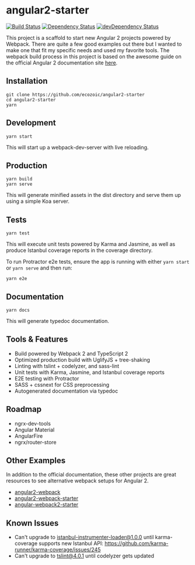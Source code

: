 # angular2-starter
[![Build Status](https://travis-ci.org/ecozoic/angular2-starter.svg?branch=master)](https://travis-ci.org/ecozoic/angular2-starter) [![Dependency Status](https://david-dm.org/ecozoic/angular2-starter.svg)](https://david-dm.org/ecozoic/angular2-starter) [![devDependency Status](https://david-dm.org/ecozoic/angular2-starter/dev-status.png)](https://david-dm.org/ecozoic/angular2-starter?type=dev)

This project is a scaffold to start new Angular 2 projects powered by Webpack. There are quite a few good examples out there but I wanted to make one that fit my specific needs and used my favorite tools. The webpack build process in this project is based on the awesome guide on the official Angular 2 documentation site [here](https://angular.io/docs/ts/latest/guide/webpack.html).

## Installation
```
git clone https://github.com/ecozoic/angular2-starter
cd angular2-starter
yarn
```

## Development
```
yarn start
```

This will start up a webpack-dev-server with live reloading.

## Production
```
yarn build
yarn serve
```

This will generate minified assets in the dist directory and serve them up using a simple Koa server.

## Tests
```
yarn test
```

This will execute unit tests powered by Karma and Jasmine, as well as produce Istanbul coverage reports in the coverage directory.

To run Protractor e2e tests, ensure the app is running with either ```yarn start``` or ```yarn serve``` and then run:
```
yarn e2e
```

## Documentation
```
yarn docs
```

This will generate typedoc documentation.


## Tools & Features
* Build powered by Webpack 2 and TypeScript 2
* Optimized production build with UglifyJS + tree-shaking
* Linting with tslint + codelyzer, and sass-lint
* Unit tests with Karma, Jasmine, and Istanbul coverage reports
* E2E testing with Protractor
* SASS + cssnext for CSS preprocessing
* Autogenerated documentation via typedoc

## Roadmap
* ngrx-dev-tools
* Angular Material
* AngularFire
* ngrx/router-store

## Other Examples
In addition to the official documentation, these other projects are great resources to see alternative webpack setups for Angular 2.
* [angular2-webpack](https://github.com/preboot/angular2-webpack)
* [angular2-webpack-starter](https://github.com/AngularClass/angular2-webpack-starter)
* [angular-webpack2-starter](https://github.com/qdouble/angular-webpack2-starter)

## Known Issues
* Can't upgrade to istanbul-instrumenter-loader@1.0.0 until karma-coverage supports new Istanbul API: https://github.com/karma-runner/karma-coverage/issues/245
* Can't upgrade to tslint@4.0.1 until codelyzer gets updated